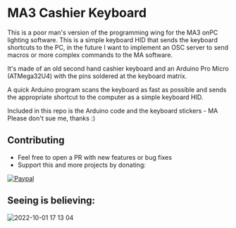 # MA3 Cashier Keyboard

This is a poor man's version of the programming wing for the MA3 onPC lighting software. This is a simple keyboard HID that sends the keyboard shortcuts to the PC, in the future I want to implement an OSC server to send macros or more complex commands to the MA software.

It's made of an old second hand cashier keyboard and an Arduino Pro Micro (ATMega32U4) with the pins soldered at the keyboard matrix.

A quick Arduino program scans the keyboard as fast as possible and sends the appropriate shortcut to the computer as a simple keyboard HID.

Included in this repo is the Arduino code and the keyboard stickers - MA Please don't sue me, thanks :)

## Contributing

- Feel free to open a PR with new features or bug fixes
- Support this and more projects by donating:

[![Paypal](https://user-images.githubusercontent.com/8310271/225498353-9d0a672d-ed45-4fed-9838-11d71ee49c28.png)](https://www.paypal.com/donate/?hosted_button_id=683D7S6KLX7EA)

## Seeing is believing:

![2022-10-01 17 13 04](https://user-images.githubusercontent.com/8310271/205207733-3d95949d-97ac-458f-9c15-32308bd59904.jpg)
